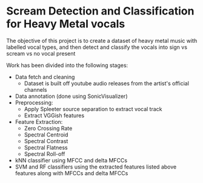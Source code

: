 # Scream Detection and Classification for Heavy Metal vocals

The objective of this project is to create a dataset of heavy metal music with labelled vocal types, and then detect and classify the vocals into sign vs scream vs no vocal present

Work has been divided into the following stages:
- Data fetch and cleaning 
  - Dataset is built off youtube audio releases from the artist's official channels
- Data annotation (done using SonicVisualizer)
- Preprocessing:
  - Apply Spleeter source separation to extract vocal track
  - Extract VGGish features
- Feature Extraction:
  - Zero Crossing Rate
  - Spectral Centroid
  - Spectral Contrast
  - Spectral Flatness
  - Spectral Roll-off
- kNN classifier using MFCC and delta MFCCs
- SVM and RF classifiers using the extracted features listed above features along with MFCCs and delta MFCCs

